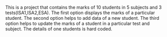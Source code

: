 This is a project that contains the marks of 10 students in 5 subjects and 3 tests(ISA1,ISA2,ESA).
The first option displays the marks of a particular student.
The second option helps to add data of a new student.
The third option helps to update the marks of a student in a particular test and subject.
The details of one students is hard coded.
